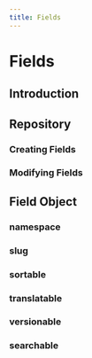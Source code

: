 ```yaml
---
title: Fields
---
```


# Fields

<div class="documentation__toc"></div>

## Introduction

## Repository

### Creating Fields

### Modifying Fields

## Field Object

### namespace

### slug

### sortable

### translatable

### versionable

### searchable
